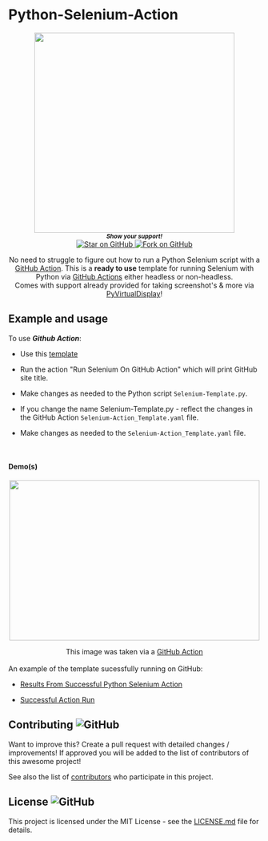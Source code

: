 # Python-Selenium-Action



<div align="center">
  <img height="400" src="https://i.imgur.com/s0CDqF5.png" />

   <br>
  <small> <b><i>Show your support!</i> </b></small>
  <br>
   <a href="https://github.com/MarketingPipeline/Python-Selenium-Action">
    <img title="Star on GitHub" src="https://img.shields.io/github/stars/MarketingPipeline/Python-Selenium-Action.svg?style=social&label=Star">
  </a>
  <a href="https://github.com/MarketingPipeline/Python-Selenium-Action/fork">
    <img title="Fork on GitHub" src="https://img.shields.io/github/forks/MarketingPipeline/Python-Selenium-Action.svg?style=social&label=Fork">
  </a>
   </p>  
 
 


   
 
No need to struggle to figure out how to run a Python Selenium script with a  [GitHub Action](https://github.com/features/actions). 
  This is a <b>ready to use</b> template for running Selenium with Python via [GitHub Actions](https://github.com/features/actions) either headless or non-headless. <br> Comes with support already provided for taking screenshot's & more via [PyVirtualDisplay](https://pypi.org/project/PyVirtualDisplay/)!
</div>



## Example and usage


To use <b><i>Github Action</b></i>:

- Use this
[template](https://github.com/MarketingPipeline/Python-Selenium-Action/generate)

- Run the action "Run Selenium On GitHub Action" which will print GitHub site title. 

- Make changes as needed to the Python script <code>Selenium-Template.py</code>. 

- If you change the name Selenium-Template.py - reflect the changes in the GitHub Action <code>Selenium-Action_Template.yaml</code> file. 

- Make changes as needed to the <code>Selenium-Action_Template.yaml</code> file.


<br>

#### Demo(s) 

<p align="center">
 <img alt="" src="https://i.imgur.com/qtzEibg.png" width="500" height="320" />
</p>

<div align="center">
This image was taken via a <a href="https://github.com/features/actions">GitHub Action</a>
  </div>

<br> 
An example of the template sucessfully running on GitHub:
<br>

 - [Results From Successful Python Selenium Action](https://github.com/MarketingPipeline/Python-Selenium-Action/blob/main/GitHub_Action_Results.txt)

- [Successful Action Run](https://github.com/MarketingPipeline/Python-Selenium-Action/actions/runs/2412796846)



  
## Contributing ![GitHub](https://img.shields.io/github/contributors/MarketingPipeline/Python-Selenium-Action)

Want to improve this? Create a pull request with detailed changes / improvements! If approved you will be added to the list of contributors of this awesome project!



See also the list of
[contributors](https://github.com/MarketingPipeline/Python-Selenium-Action/graphs/contributors) who
participate in this project.

## License ![GitHub](https://img.shields.io/github/license/MarketingPipeline/Python-Selenium-Action)

This project is licensed under the MIT License - see the
[LICENSE.md](https://github.com/MarketingPipeline/Python-Selenium-Action/blob/main/LICENSE) file for
details.

